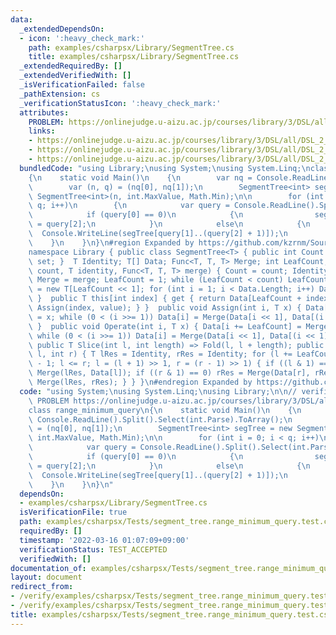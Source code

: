 ```yaml
---
data:
  _extendedDependsOn:
  - icon: ':heavy_check_mark:'
    path: examples/csharpsx/Library/SegmentTree.cs
    title: examples/csharpsx/Library/SegmentTree.cs
  _extendedRequiredBy: []
  _extendedVerifiedWith: []
  _isVerificationFailed: false
  _pathExtension: cs
  _verificationStatusIcon: ':heavy_check_mark:'
  attributes:
    PROBLEM: https://onlinejudge.u-aizu.ac.jp/courses/library/3/DSL/all/DSL_2_A
    links:
    - https://onlinejudge.u-aizu.ac.jp/courses/library/3/DSL/all/DSL_2_A
    - https://onlinejudge.u-aizu.ac.jp/courses/library/3/DSL/all/DSL_2_A
    - https://onlinejudge.u-aizu.ac.jp/courses/library/3/DSL/all/DSL_2_A
  bundledCode: "using Library;\nusing System;\nusing System.Linq;\nclass range_minimum_query\n\
    {\n    static void Main()\n    {\n        var nq = Console.ReadLine().Split().Select(int.Parse).ToArray();\n\
    \        var (n, q) = (nq[0], nq[1]);\n        SegmentTree<int> segTree = new\
    \ SegmentTree<int>(n, int.MaxValue, Math.Min);\n\n        for (int i = 0; i <\
    \ q; i++)\n        {\n            var query = Console.ReadLine().Split().Select(int.Parse).ToArray();\n\
    \            if (query[0] == 0)\n            {\n                segTree[query[1]]\
    \ = query[2];\n            }\n            else\n            {\n              \
    \  Console.WriteLine(segTree[query[1]..(query[2] + 1)]);\n            }\n    \
    \    }\n    }\n}\n#region Expanded by https://github.com/kzrnm/SourceExpander\n\
    namespace Library { public class SegmentTree<T> { public int Count { get; private\
    \ set; }  T Identity; T[] Data; Func<T, T, T> Merge; int LeafCount; public SegmentTree(int\
    \ count, T identity, Func<T, T, T> merge) { Count = count; Identity = identity;\
    \ Merge = merge; LeafCount = 1; while (LeafCount < count) LeafCount <<= 1; Data\
    \ = new T[LeafCount << 1]; for (int i = 1; i < Data.Length; i++) Data[i] = identity;\
    \ }  public T this[int index] { get { return Data[LeafCount + index]; }  set {\
    \ Assign(index, value); } }  public void Assign(int i, T x) { Data[i += LeafCount]\
    \ = x; while (0 < (i >>= 1)) Data[i] = Merge(Data[i << 1], Data[(i << 1) | 1]);\
    \ }  public void Operate(int i, T x) { Data[i += LeafCount] = Merge(Data[i], x);\
    \ while (0 < (i >>= 1)) Data[i] = Merge(Data[i << 1], Data[(i << 1) | 1]); } \
    \ public T Slice(int l, int length) => Fold(l, l + length); public T Fold(int\
    \ l, int r) { T lRes = Identity, rRes = Identity; for (l += LeafCount, r += LeafCount\
    \ - 1; l <= r; l = (l + 1) >> 1, r = (r - 1) >> 1) { if ((l & 1) == 1) lRes =\
    \ Merge(lRes, Data[l]); if ((r & 1) == 0) rRes = Merge(Data[r], rRes); }  return\
    \ Merge(lRes, rRes); } } }\n#endregion Expanded by https://github.com/kzrnm/SourceExpander\n"
  code: "using System;\nusing System.Linq;\nusing Library;\n\n// verification-helper:\
    \ PROBLEM https://onlinejudge.u-aizu.ac.jp/courses/library/3/DSL/all/DSL_2_A\n\
    class range_minimum_query\n{\n    static void Main()\n    {\n        var nq =\
    \ Console.ReadLine().Split().Select(int.Parse).ToArray();\n        var (n, q)\
    \ = (nq[0], nq[1]);\n        SegmentTree<int> segTree = new SegmentTree<int>(n,\
    \ int.MaxValue, Math.Min);\n\n        for (int i = 0; i < q; i++)\n        {\n\
    \            var query = Console.ReadLine().Split().Select(int.Parse).ToArray();\n\
    \            if (query[0] == 0)\n            {\n                segTree[query[1]]\
    \ = query[2];\n            }\n            else\n            {\n              \
    \  Console.WriteLine(segTree[query[1]..(query[2] + 1)]);\n            }\n    \
    \    }\n    }\n}\n"
  dependsOn:
  - examples/csharpsx/Library/SegmentTree.cs
  isVerificationFile: true
  path: examples/csharpsx/Tests/segment_tree.range_minimum_query.test.cs
  requiredBy: []
  timestamp: '2022-03-16 01:07:09+09:00'
  verificationStatus: TEST_ACCEPTED
  verifiedWith: []
documentation_of: examples/csharpsx/Tests/segment_tree.range_minimum_query.test.cs
layout: document
redirect_from:
- /verify/examples/csharpsx/Tests/segment_tree.range_minimum_query.test.cs
- /verify/examples/csharpsx/Tests/segment_tree.range_minimum_query.test.cs.html
title: examples/csharpsx/Tests/segment_tree.range_minimum_query.test.cs
---
```

